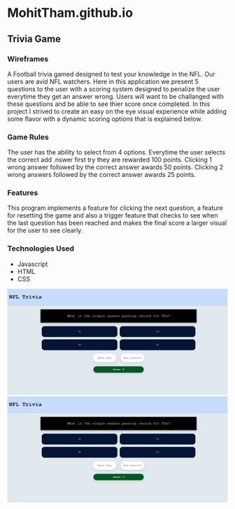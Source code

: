 # MohitTham.github.io
## Trivia Game 

### Wireframes
A Football trivia gamed designed to test your knowledge in the NFL. Our users are avid NFL watchers.
Here in this application we present 5 questions to the user with a scoring system designed to penalize the user everytime they get an answer wrong. 
Users will want to be challanged with these questions and be able to see thier score once completed.
In this project I strived to create an easy on the eye visual experience while adding some flavor with a dynamic scoring options that is explained below.


### Game Rules
The user has the ability to select from 4 options. 
Everytime the user selects the correct add .nswer first try they are rewarded 100 points.
Clicking 1 wrong answer followed by the correct answer awards 50 points. 
Clicking 2 wrong answers followed by the correct answer awards 25 points.

### Features
This program implements a feature for clicking the next question, a feature for resetting the game and also a trigger feature that checks to see when the last question has been reached and makes the final score a larger visual for the user to see clearly.

### Technologies Used
- Javascript
- HTML
- CSS

![](screenshots/Project1ss.png)
<img src="screenshots/Project1ss.png">
